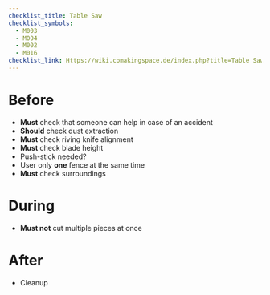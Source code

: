 ```yaml
---
checklist_title: Table Saw
checklist_symbols: 
  - M003
  - M004
  - M002
  - M016
checklist_link: Https://wiki.comakingspace.de/index.php?title=Table Saw Introduction
---
```


# Before
* **Must** check that someone can help in case of an accident
* **Should** check dust extraction
* **Must** check riving knife alignment
* **Must** check blade height
* Push-stick needed?
* User only **one** fence at the same time
* **Must** check surroundings

# During
* **Must not** cut multiple pieces at once

# After
* Cleanup

